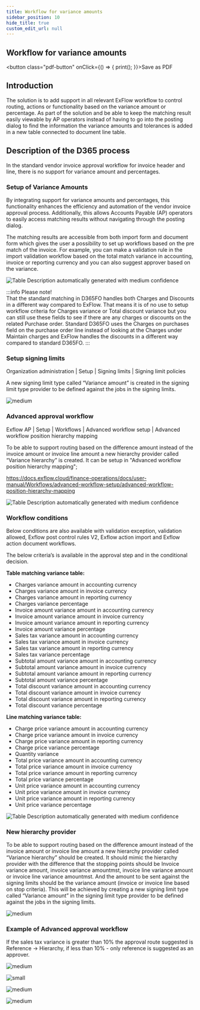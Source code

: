 ```yaml
---
title: Workflow for variance amounts
sidebar_position: 10
hide_title: true
custom_edit_url: null
---
```

## Workflow for variance amounts 
<button class="pdf-button" onClick={() => { print(); }}>Save as PDF</button>

## Introduction
The solution is to add support in all relevant ExFlow workflow to control routing, actions or functionality based on the variance amount or percentage. As part of the solution and be able to keep the matching result easily viewable by AP operators instead of having to go into the posting dialog to find the information the variance amounts and tolerances is added in a new table connected to document line table.

## Description of the D365 process
In the standard vendor invoice approval workflow for invoice header and line, there is no support for variance amount and percentages.

### Setup of Variance Amounts
By integrating support for variance amounts and percentages, this functionality enhances the efficiency and automation of the vendor invoice approval process. Additionally, this allows Accounts Payable (AP) operators to easily access matching results without navigating through the posting dialog. 

The matching results are accessible from both import form and document form which gives the user a possibility to set up workflows based on the pre match of the invoice. For example, you can make a validation rule in the import validation workflow based on the total match variance in accounting, invoice or reporting currency and you can also suggest approver based on the variance.

![Table Description automatically generated with medium confidence](@site/static/img/media/image571.png)

:::info Please note!<br/>
That the standard matching in D365FO handles both Charges and Discounts in a different way compared to ExFlow. That means it is of no use to setup workflow criteria for Charges variance or Total discount variance but you can still use these fields to see if there are any charges or discounts on the related Purchase order. Standard D365FO uses the Charges on purchases field on the purchase order line instead of looking at the Charges under Maintain charges and ExFlow handles the discounts in a different way compared to standard D365FO.
:::

### Setup signing limits
Organization administration \| Setup \| Signing limits \| Signing limit policies

A new signing limit type called “Variance amount” is created in the signing limit type provider to be defined against the jobs in the signing limits.

![medium](@site/static/img/media/image572.png)

### Advanced approval workflow
Exflow AP \| Setup \| Workflows \| Advanced workflow setup \| Advanced workflow position hierarchy mapping

To be able to support routing based on the difference amount instead of the invoice amount or invoice line amount a new hierarchy provider called “Variance hierarchy” is created. It can be setup in "Advanced workflow position hierarchy mapping";

https://docs.exflow.cloud/finance-operations/docs/user-manual/Workflows/advanced-workflow-setup/advanced-workflow-position-hierarchy-mapping

![Table Description automatically generated with medium confidence](@site/static/img/media/image573.png)

### Workflow conditions
Below conditions are also available with validation exception, validation allowed, Exflow post control rules V2, Exflow action import and Exflow action document workflows.

The below criteria’s is available in the approval step and in the conditional decision.

**Table matching variance table:**
- Charges variance amount in accounting currency
- Charges variance amount in invoice currency
- Charges variance amount in reporting currency
- Charges variance percentage
- Invoice amount variance amount in accounting currency
- Invoice amount variance amount in invoice currency
- Invoice amount variance amount in reporting currency
- Invoice amount variance percentage
- Sales tax variance amount in accounting currency
- Sales tax variance amount in invoice currency
- Sales tax variance amount in reporting currency
- Sales tax variance percentage
- Subtotal amount variance amount in accounting currency
- Subtotal amount variance amount in invoice currency
- Subtotal amount variance amount in reporting currency
- Subtotal amount variance percentage
- Total discount variance amount in accounting currency
- Total discount variance amount in invoice currency
- Total discount variance amount in reporting currency
- Total discount variance percentage

**Line matching variance table:**
- Charge price variance amount in accounting currency
- Charge price variance amount in invoice currency
- Charge price variance amount in reporting currency
- Charge price variance percentage
- Quantity variance
- Total price variance amount in accounting currency
- Total price variance amount in invoice currency
- Total price variance amount in reporting currency
- Total price variance percentage
- Unit price variance amount in accounting currency
- Unit price variance amount in invoice currency
- Unit price variance amount in reporting currency
- Unit price variance percentage

![Table Description automatically generated with medium confidence](@site/static/img/media/image573.png)

### New hierarchy provider 
To be able to support routing based on the difference amount instead of the invoice amount or invoice line amount a new hierarchy provider called “Variance hierarchy” should be created.
It should mimic the hierarchy provider with the difference that the stopping points should be Invoice variance amount, invoice variance amountmst, invoice line variance amount or invoice line variance amountmst. And the amount to be sent against the signing limits should be the variance amount (invoice or invoice line based on stop criteria). This will be achieved by creating a new signing limit type called “Variance amount” in the signing limit type provider to be defined against the jobs in the signing limits.

![medium](@site/static/img/media/image574.png)

### Example of Advanced approval workflow
If the sales tax variance is greater than 10% the approval route suggested is Reference -> Hierarchy, if less than 10% - only reference is suggested as an approver.

![medium](@site/static/img/media/image575.png)

![small](@site/static/img/media/image576.png)

![medium](@site/static/img/media/image577.png)

![medium](@site/static/img/media/image578.png)